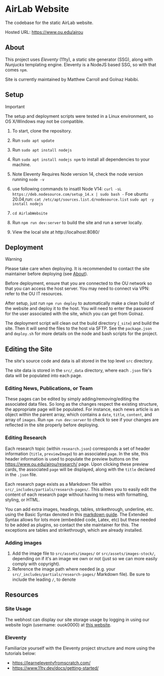 # AirLab Website

The codebase for the static AirLab website.

Hosted URL: https://www.ou.edu/airou

## About

This project uses *Eleventy* (11ty), a static site generator (SSG), along with *Nunjucks* templating engine. Eleventy is a NodeJS based SSG, so with that comes `npm`.

Site is currently maintained by Matthew Carroll and Golnaz Habibi.

## Setup

> [!IMPORTANT]
> The setup and deployment scripts were tested in a Linux environment, so OS X/Windows may not be compatible.

1. To start, clone the repository.
2. Run `sudo apt update`
3. Run `sudo apt install nodejs`
4. Run `sudo apt install nodejs npm` to install all dependencies to your machine.
5. Note Eleventy Requires Node version 14, check the node version running `node -v`
6.  use following commands to insatll Node V14: 
   `curl -sL https://deb.nodesource.com/setup_14.x | sudo bash -`
   Foe ubuntu 20.04,run:
   `cat /etc/apt/sources.list.d/nodesource.list`
    `sudo apt -y install nodejs`
7. `cd AirlabWebsite`
8.  Run `npm run dev:server` to build the site and run a server locally.

9. View the local site at http://localhost:8080/

## Deployment

> [!WARNING]
> Please take care when deploying. It is recommended to contact the site maintainer before deploying (see [About](https://github.com/airou-lab/AirlabWebsite/tree/main#about)).

Before deployment, ensure that you are connected to the OU network so that you can access the host server. You may need to connect via VPN: refer to the OU IT resources.

After setup, just run `npm run deploy` to automatically make a clean build of the website and deploy it to the host. You will need to enter the password for the user associated with the site, which you can get from Golnaz.

The deployment script will clean out the build directory (`_site`) and build the site. Then it will send the files to the host via SFTP. See the `package.json` and `deploy.sh` for more details on the node and bash scripts for the project.

## Editing the Site

The site's source code and data is all stored in the top level `src` directory.

The site data is stored in the `src/_data` directory, where each `.json` file's data will be populated into each page.

### Editing News, Publications, or Team
These pages can be edited by simply adding/removing/editing the associated data files. So long as the changes respect the existing structure, the appropriate page will be populated. For instance, each news article is an object within the parent array, which contains a `date`, `title`, `content`, and array of `images`. Run `npm run dev:server` to check to see if your changes are reflected in the site properly before deploying.

### Editing Research
Each research topic (within `research.json`) corresponds a set of header information (`title`, `previewImage`) to an associated `page`. In the site, this header information is used to populate the preview buttons on the https://www.ou.edu/airou/research/ page. Upon clicking these preview cards, the associated `page` will be displayed, along with the `title` declared in the `.json` file.

Each research page exists as a Markdown file within `src/_includes/partials/research-pages/`. This allows you to easily edit the content of each research page without having to mess with formatting, styling, or HTML. 

You can add extra images, headings, tables, strikethrough, underline, etc. using the Basic Syntax denoted in this [markdown guide](https://www.markdownguide.org/cheat-sheet/). The Extended Syntax allows for lots more (embedded code, Latex, etc) but these needed to be added as plugins, so contact the site maintainer for this. The exceptions are tables and strikethrough, which are already installed.

### Adding images
1. Add the image file to `src/assets/images/` or `src/assets/images-stock/`, depending on if it's an image we own or not (just so we can more easily comply with copyright).
2. Reference the image path where needed (e.g. your `src/_includes/partials/research-pages/` Markdown file). Be sure to include the leading `/`, to denote 

## Resources

### Site Usage
The webhost can display our site storage usage by logging in using our website login (username: ouok0000) at [this website](https://ouwww.ou.edu/usage_web.php).

### Eleventy
Familiarize yourself with the Eleventy project structure and more using the tutorials below:
- https://learneleventyfromscratch.com/
- https://www.11ty.dev/docs/getting-started/
